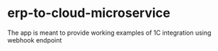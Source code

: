 # erp-to-cloud-microservice
The app is meant to provide working examples of 1C integration using webhook endpoint
